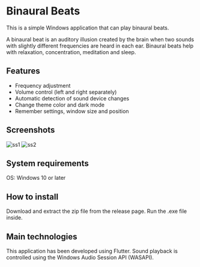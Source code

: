# Binaural Beats

This is a simple Windows application that can play binaural beats.

A binaural beat is an auditory illusion created by the brain when two sounds with slightly different frequencies are heard in each ear. Binaural beats help with relaxation, concentration, meditation and sleep.

## Features

- Frequency adjustment
- Volume control (left and right separately)
- Automatic detection of sound device changes
- Change theme color and dark mode
- Remember settings, window size and position

## Screenshots

![ss1](https://github.com/user-attachments/assets/674d661d-915b-4611-8761-6d8da4671d99) ![ss2](https://github.com/user-attachments/assets/f0039401-2d11-4e0c-9a3a-d977dfa79a81)

## System requirements

OS: Windows 10 or later

## How to install

Download and extract the zip file from the release page. Run the .exe file inside.

## Main technologies

This application has been developed using Flutter. Sound playback is controlled using the Windows Audio Session API (WASAPI).
